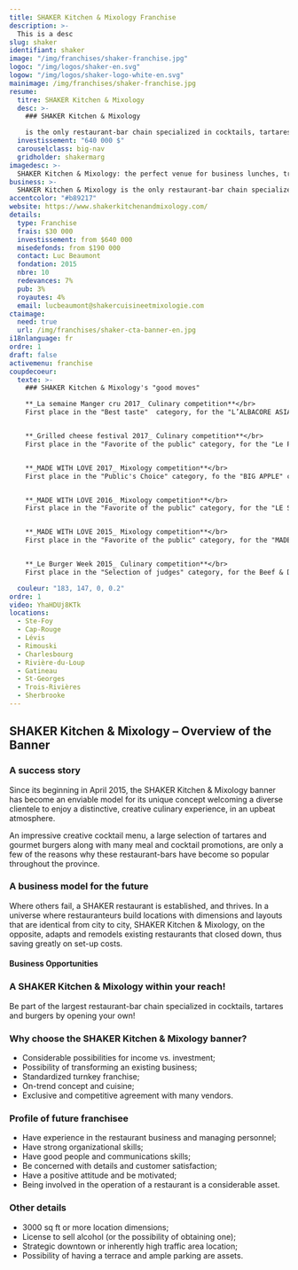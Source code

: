 ```yaml
---
title: SHAKER Kitchen & Mixology Franchise
description: >-
  This is a desc
slug: shaker
identifiant: shaker
image: "/img/franchises/shaker-franchise.jpg"
logoc: "/img/logos/shaker-en.svg"
logow: "/img/logos/shaker-logo-white-en.svg"
mainimage: /img/franchises/shaker-franchise.jpg
resume:
  titre: SHAKER Kitchen & Mixology
  desc: >-
    ### SHAKER Kitchen & Mixology 

    is the only restaurant-bar chain specialized in cocktails, tartares and gourmet burgers. Its chic industrial _décor_ welcomes customers of all ages, from lunch to late nights, to "Live the SHAKER experience", and enjoy great weekly promotions. 
  investissement: "640 000 $"
  carouselclass: big-nav
  gridholder: shakermarg
imagedesc: >-
  SHAKER Kitchen & Mixology: the perfect venue for business lunches, trendy dinners or a night out.  
business: >-
  SHAKER Kitchen & Mixology is the only restaurant-bar chain specialized in cocktails, tartares and gourmet burgers. Its chic industrial _décor_ welcomes customers of all ages, from lunch to late nights, to "Live the SHAKER experience", and enjoy great weekly promotions.
accentcolor: "#b89217"
website: https://www.shakerkitchenandmixology.com/
details:
  type: Franchise
  frais: $30 000
  investissement: from $640 000 
  misedefonds: from $190 000
  contact: Luc Beaumont
  fondation: 2015
  nbre: 10
  redevances: 7%
  pub: 3%
  royautes: 4%
  email: lucbeaumont@shakercuisineetmixologie.com
ctaimage: 
  need: true
  url: /img/franchises/shaker-cta-banner-en.jpg
i18nlanguage: fr
ordre: 1
draft: false
activemenu: franchise
coupdecoeur: 
  texte: >-
    ### SHAKER Kitchen & Mixology's "good moves"

    **_La semaine Manger cru 2017_ Culinary competition**</br>
    First place in the "Best taste"  category, for the "L’ALBACORE ASIATIQUE" tartare


    **_Grilled cheese festival 2017_ Culinary competition**</br>
    First place in the "Favorite of the public" category, for the "Le P'TIT BAVEUX" grilled cheese


    **_MADE WITH LOVE 2017_ Mixology competition**</br>
    First place in the "Public's Choice" category, fo the "BIG APPLE" cocktail


    **_MADE WITH LOVE 2016_ Mixology competition**</br>
    First place in the "Favorite of the public" category, for the "LE SHAMAN" cocktail


    **_MADE WITH LOVE 2015_ Mixology competition**</br>
    First place in the "Favorite of the public" category, for the "MADE WITH LOVE" cocktail


    **_Le Burger Week 2015_ Culinary competition**</br>
    First place in the "Selection of judges" category, for the Beef & Duck burger

  couleur: "183, 147, 0, 0.2"
ordre: 1
video: YhaHDUj8KTk
locations:
  - Ste-Foy
  - Cap-Rouge
  - Lévis
  - Rimouski
  - Charlesbourg
  - Rivière-du-Loup
  - Gatineau
  - St-Georges
  - Trois-Rivières
  - Sherbrooke
---
```

## SHAKER Kitchen & Mixology – Overview of the Banner 

### A success story 

Since its beginning in April 2015, the SHAKER Kitchen & Mixology banner has become an enviable model for its unique concept welcoming a diverse clientele to enjoy a distinctive, creative culinary experience, in an upbeat atmosphere.

An impressive creative cocktail menu, a large selection of tartares and gourmet burgers along with many meal and cocktail promotions, are only a few of the reasons why these restaurant-bars have become so popular throughout the province.

### A business model for the future

Where others fail, a SHAKER restaurant is established, and thrives. In a universe where restauranteurs build locations with dimensions and layouts that are identical from city to city, SHAKER Kitchen & Mixology, on the opposite, adapts and remodels existing restaurants that closed down, thus saving greatly on set-up costs.

#### Business Opportunities

### A SHAKER Kitchen & Mixology within your reach!

Be part of the largest restaurant-bar chain specialized in cocktails, tartares and burgers by opening your own!

### Why choose the SHAKER Kitchen & Mixology banner?

- Considerable possibilities for income vs. investment;
- Possibility of transforming an existing business;
- Standardized turnkey franchise; 
- On-trend concept and cuisine;
- Exclusive and competitive agreement with many vendors.

### Profile of future franchisee 

- Have experience in the restaurant business and managing personnel; 
- Have strong organizational skills;
- Have good people and communications skills;
- Be concerned with details and customer satisfaction;
- Have a positive attitude and be motivated;
- Being involved in the operation of a restaurant is a considerable asset. 

### Other details

- 3000 sq ft or more location dimensions;
- License to sell alcohol (or the possibility of obtaining one);
- Strategic downtown or inherently high traffic area location;
- Possibility of having a terrace and ample parking are assets.
